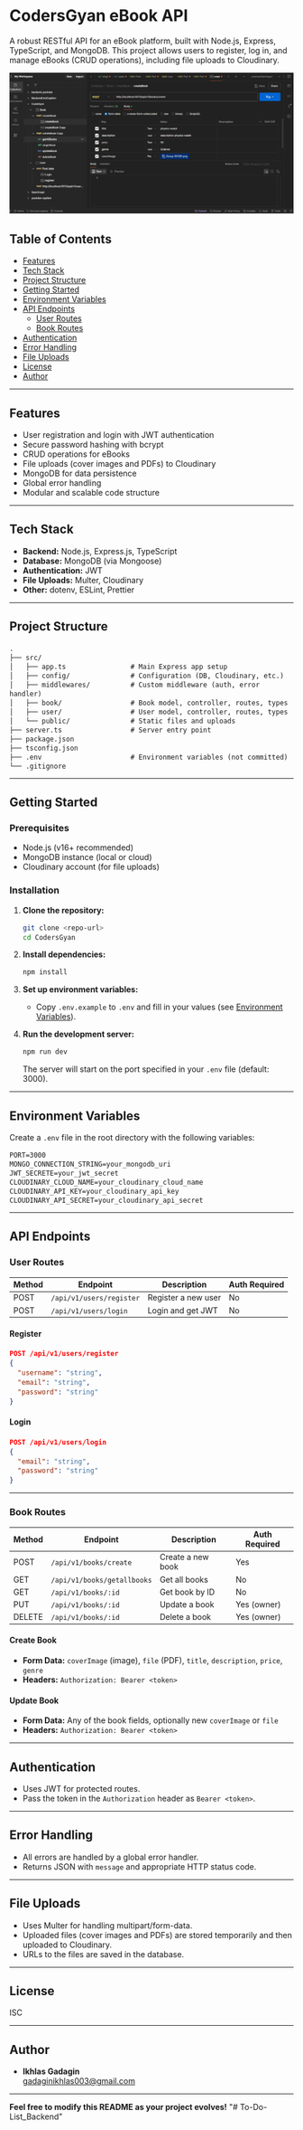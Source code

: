 # CodersGyan eBook API

A robust RESTful API for an eBook platform, built with Node.js, Express, TypeScript, and MongoDB. This project allows users to register, log in, and manage eBooks (CRUD operations), including file uploads to Cloudinary.

![CodersGyan eBook API Demo](./src/assets/onGithub.png)

## Table of Contents

- [Features](#features)
- [Tech Stack](#tech-stack)
- [Project Structure](#project-structure)
- [Getting Started](#getting-started)
- [Environment Variables](#environment-variables)
- [API Endpoints](#api-endpoints)
  - [User Routes](#user-routes)
  - [Book Routes](#book-routes)
- [Authentication](#authentication)
- [Error Handling](#error-handling)
- [File Uploads](#file-uploads)
- [License](#license)
- [Author](#author)

---

## Features

- User registration and login with JWT authentication
- Secure password hashing with bcrypt
- CRUD operations for eBooks
- File uploads (cover images and PDFs) to Cloudinary
- MongoDB for data persistence
- Global error handling
- Modular and scalable code structure

---

## Tech Stack

- **Backend:** Node.js, Express.js, TypeScript
- **Database:** MongoDB (via Mongoose)
- **Authentication:** JWT
- **File Uploads:** Multer, Cloudinary
- **Other:** dotenv, ESLint, Prettier

---

## Project Structure

```
.
├── src/
│   ├── app.ts                # Main Express app setup
│   ├── config/               # Configuration (DB, Cloudinary, etc.)
│   ├── middlewares/          # Custom middleware (auth, error handler)
│   ├── book/                 # Book model, controller, routes, types
│   ├── user/                 # User model, controller, routes, types
│   └── public/               # Static files and uploads
├── server.ts                 # Server entry point
├── package.json
├── tsconfig.json
├── .env                      # Environment variables (not committed)
└── .gitignore
```

---

## Getting Started

### Prerequisites

- Node.js (v16+ recommended)
- MongoDB instance (local or cloud)
- Cloudinary account (for file uploads)

### Installation

1. **Clone the repository:**
   ```bash
   git clone <repo-url>
   cd CodersGyan
   ```

2. **Install dependencies:**
   ```bash
   npm install
   ```

3. **Set up environment variables:**
   - Copy `.env.example` to `.env` and fill in your values (see [Environment Variables](#environment-variables)).

4. **Run the development server:**
   ```bash
   npm run dev
   ```

   The server will start on the port specified in your `.env` file (default: 3000).

---

## Environment Variables

Create a `.env` file in the root directory with the following variables:

```
PORT=3000
MONGO_CONNECTION_STRING=your_mongodb_uri
JWT_SECRETE=your_jwt_secret
CLOUDINARY_CLOUD_NAME=your_cloudinary_cloud_name
CLOUDINARY_API_KEY=your_cloudinary_api_key
CLOUDINARY_API_SECRET=your_cloudinary_api_secret
```

---

## API Endpoints

### User Routes

| Method | Endpoint            | Description           | Auth Required |
|--------|---------------------|----------------------|--------------|
| POST   | `/api/v1/users/register` | Register a new user   | No           |
| POST   | `/api/v1/users/login`    | Login and get JWT     | No           |

#### Register

```json
POST /api/v1/users/register
{
  "username": "string",
  "email": "string",
  "password": "string"
}
```

#### Login

```json
POST /api/v1/users/login
{
  "email": "string",
  "password": "string"
}
```

---

### Book Routes

| Method | Endpoint                  | Description                | Auth Required |
|--------|---------------------------|----------------------------|--------------|
| POST   | `/api/v1/books/create`    | Create a new book          | Yes          |
| GET    | `/api/v1/books/getallbooks` | Get all books              | No           |
| GET    | `/api/v1/books/:id`       | Get book by ID             | No           |
| PUT    | `/api/v1/books/:id`       | Update a book              | Yes (owner)  |
| DELETE | `/api/v1/books/:id`       | Delete a book              | Yes (owner)  |

#### Create Book

- **Form Data:** `coverImage` (image), `file` (PDF), `title`, `description`, `price`, `genre`
- **Headers:** `Authorization: Bearer <token>`

#### Update Book

- **Form Data:** Any of the book fields, optionally new `coverImage` or `file`
- **Headers:** `Authorization: Bearer <token>`

---

## Authentication

- Uses JWT for protected routes.
- Pass the token in the `Authorization` header as `Bearer <token>`.

---

## Error Handling

- All errors are handled by a global error handler.
- Returns JSON with `message` and appropriate HTTP status code.

---

## File Uploads

- Uses Multer for handling multipart/form-data.
- Uploaded files (cover images and PDFs) are stored temporarily and then uploaded to Cloudinary.
- URLs to the files are saved in the database.

---

## License

ISC

---

## Author

- **Ikhlas Gadagin**  
  [gadaginikhlas003@gmail.com](mailto:gadaginikhlas003@gmail.com)

---

**Feel free to modify this README as your project evolves!** "# To-Do-List_Backend" 
